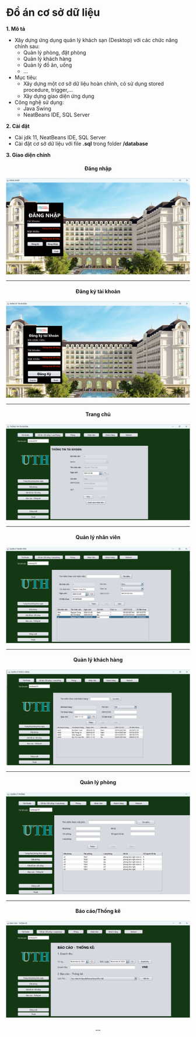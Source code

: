 # Đồ án cơ sở dữ liệu

**1. Mô tả**

- Xây dựng ứng dụng quản lý khách sạn (Desktop) với các chức năng chính sau:
  - Quản lý phòng, đặt phòng
  - Quản lý khách hàng
  - Quản lý đồ ăn, uống
  - ...
- Mục tiêu:
  - Xây dựng một cơ sở dữ liệu hoàn chỉnh, có sử dụng stored procedure, trigger,...
  - Xây dựng giao diện ứng dụng
- Công nghệ sử dụng:
  - Java Swing
  - NeatBeans IDE, SQL Server

**2. Cài đặt**

- Cài jdk 11, NeatBeans IDE, SQL Server
- Cài đặt cơ sở dữ liệu với file **.sql** trong folder **/database**

**3. Giao diện chính**

<h4 align="center">Đăng nhập</h4>

![UI-Login](img/dangnhap.png)

---

<h4 align="center">Đăng ký tài khoản</h4>

![UI-Register](img/dangky.png)

---

<h4 align="center">Trang chủ</h4>

![UI-Main](img/main.png)

---

<h4 align="center">Quản lý nhân viên</h4>

![UI-Employee](img/Quanlynhanvien.png)

---

<h4 align="center">Quản lý khách hàng</h4>

![UI-Customer](img/Quanlykhachhang.png)

---

<h4 align="center">Quản lý phòng</h4>

![UI-Room](img/Quanlyphong.png)

---

<h4 align="center">Báo cáo/Thống kê</h4>

![UI-Report](img/baocao.png)

<h4 align="center">...</h4>
